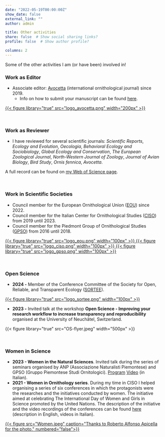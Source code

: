 ```yaml
---
date: "2022-05-19T00:00:00Z"
show_date: false
external_link: ""
author: admin

title: Other activities
share: false  # Show social sharing links?
profile: false  # Show author profile?

columns: 2
---
```

Some of the other activities I am (or have been) involved in!

### Work as Editor

* Associate editor: [Avocetta](http://www.avocetta.org/) (international ornithological journal) since 2019.
  * Info on how to submit your manuscript can be found [here](https://www.avocetta.org/author-guidelines/).

<a href="https://www.avocetta.org/" target="_blank" rel="noopener noreferrer">
{{< figure library="true" src="logo_avocetta.png" width="200px" >}}
</a>

<p> </p>

### Work as Reviewer

* I have reviewed for several scientific journals: _Scientific Reports_, _Ecology and Evolution_, _Oecologia_, _Behavioral Ecology and Sociobiology_, _Global Ecology and Conservation_, _The European Zoological Journal_, _North-Western Journal of Zoology_, _Journal of Avian Biology_, _Bird Study_, _Ornis fennica_, _Avocetta_.

A full record can be found on [my Web of Science page](https://www.webofscience.com/wos/author/record/G-9512-2017).

<p> </p>

### Work in Scientific Societies

* Council member for the European Ornithological Union ([EOU](https://eounion.org/)) since 2022.
* Council member for the Italian Center for Ornithological Studies ([CISO](https://ciso-coi.it/en/)) from 2019 until 2023.
* Council member for the Piedmont Group of Ornithological Studies ([GPSO](https://www.gpso.it/)) from 2016 until 2018.

<div class="row justify-content-center">
<a href="https://eounion.org/" target="_blank" rel="noopener noreferrer">
{{< figure library="true" src="logo_eou.png" width="100px" >}}
</a>
<a href="https://ciso-coi.it/en/" target="_blank" rel="noopener noreferrer">
{{< figure library="true" src="logo_ciso.png" width="100px" >}}
</a>
<a href="https://www.gpso.it/" target="_blank" rel="noopener noreferrer">
{{< figure library="true" src="logo_gpso.png" width="100px" >}}
</a>
</div>

<p> </p>

### Open Science

* **2024 -** Member of the Conference Committee of the Society for Open, Reliable, and Transparent Ecology ([SORTEE](https://www.sortee.org/)).
<a href="https://www.sortee.org/" target="_blank" rel="noopener noreferrer">

{{< figure library="true" src="logo_sortee.png" width="100px" >}}
</a>

* **2023 -** Invited talk at the workshop **Open Science - Improving your research workflow to increase transparency and reproducibility** organised at the University of Neuchâtel, Switzerland.

{{< figure library="true" src="OS-flyer.jpeg" width="500px" >}}

<p> </p>

### Women in Science

* **2023 - Women in the Natural Sciences**. Invited talk during the series of seminars organised by ANP (Associazione Naturalisti Piemontese) and GPSO (Gruppo Piemontese Studi Ornitologici). [Program](https://naturalistipiemontesi.wordpress.com/2023/03/26/le-donne-nelle-scienze-naturali/) [Video](https://www.youtube.com/watch?v=XsYsxGwqd88) (in Italian).
* **2021 - Women in Ornithology series**. During my time in CISO I helped organising a series of six conferences in which the protagonists were the researches and the initiatives conducted by women. The initiative aimed at celebrating The International Day of Women and Girls in Science promoted by the United Nations. The description of the initiative and the video recordings of the conferences can be found [here](https://ciso-coi.it/en/attivita/le-donne-nellornitologia/) (description in English, videos in Italian).

<a href="https://ciso-coi.it/en/attivita/le-donne-nellornitologia/" target="_blank" rel="noopener noreferrer">
{{< figure src="Women.jpeg" caption="Thanks to Roberto Alfonso Apicella for the photo." numbered="false">}}
</a>
